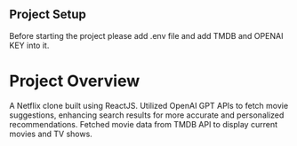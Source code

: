 ## Project Setup
Before starting the project please add .env file and add TMDB and OPENAI KEY into it.

# Project Overview
A Netflix clone built using ReactJS.
Utilized OpenAI GPT APIs to fetch movie suggestions, enhancing search results for more accurate and personalized recommendations.
Fetched movie data from TMDB API to display current movies and TV shows.

